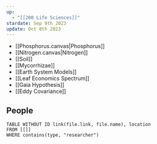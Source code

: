 ```yaml
---
up:
  - "[[200 Life Sciences]]"
stardate: Sep 9th 2023
update: Oct 8th 2023
---
```

- [[Phosphorus.canvas|Phosphorus]]
- [[Nitrogen.canvas|Nitrogen]]
- [[Soil]]
- [[Mycorrhizae]]
- [[Earth System Models]]
- [[Leaf Economics Spectrum]]
- [[Gaia Hypothesis]]
- [[Eddy Covariance]]


## People
```dataview
TABLE WITHOUT ID link(file.link, file.name), location
FROM [[]]
WHERE contains(type, "researcher")
```